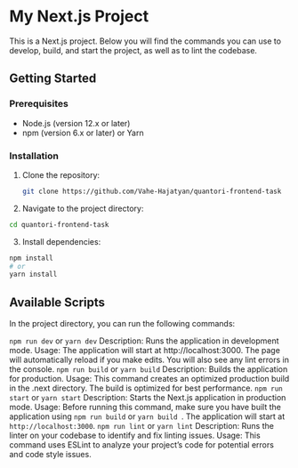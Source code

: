 # My Next.js Project

This is a Next.js project. Below you will find the commands you can use to develop, build, and start the project, as well as to lint the codebase.

## Getting Started

### Prerequisites

- Node.js (version 12.x or later)
- npm (version 6.x or later) or Yarn

### Installation

1. Clone the repository:

   ```bash
   git clone https://github.com/Vahe-Hajatyan/quantori-frontend-task

   ```

2. Navigate to the project directory:

```bash
cd quantori-frontend-task
```

3. Install dependencies:

```bash
npm install
# or
yarn install
```

## Available Scripts

In the project directory, you can run the following commands:

`npm run dev` or `yarn dev`
Description: Runs the application in development mode.
Usage: The application will start at http://localhost:3000. The page will automatically reload if you make edits. You will also see any lint errors in the console.
`npm run build` or `yarn build`
Description: Builds the application for production.
Usage: This command creates an optimized production build in the .next directory. The build is optimized for best performance.
`npm run start` or `yarn start`
Description: Starts the Next.js application in production mode.
Usage: Before running this command, make sure you have built the application using `npm run build` or `yarn build `. The application will start at `http://localhost:3000`.
`npm run lint` or `yarn lint`
Description: Runs the linter on your codebase to identify and fix linting issues.
Usage: This command uses ESLint to analyze your project’s code for potential errors and code style issues.
